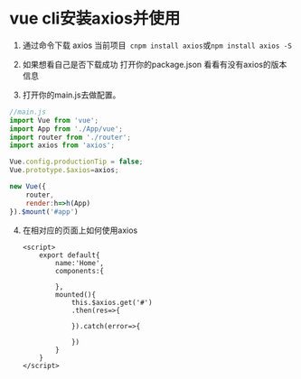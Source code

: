 # vue cli安装axios并使用

1. 通过命令下载 axios   当前项目` cnpm install axios`或`npm install axios -S`

2. 如果想看自己是否下载成功  打开你的package.json 看看有没有axios的版本信息

3.  打开你的main.js去做配置。

   ```js
   //main.js
   import Vue from 'vue';
   import App from './App/vue';
   import router from './router';
   import axios from 'axios';
   
   Vue.config.productionTip = false;
   Vue.prototype.$axios=axios;
   
   new Vue({
       router,
       render:h=>h(App)
   }).$mount('#app')
   ```

4. 在相对应的页面上如何使用axios

   ```vue
   <script>
       export default{
           name:'Home',
           components:{
               
           },
           mounted(){
               this.$axios.get('#')
               .then(res=>{
                   
               }).catch(error=>{
                   
               })
           }
       }
   </script>
   ```

   